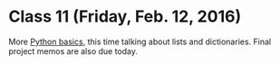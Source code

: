 # Class 11 (Friday, Feb. 12, 2016)

More [Python basics](https://github.com/cjdd3b/advanced-data-journalism/blob/master/resources/command_line_basics.md), this time talking about lists and dictionaries. Final project memos are also due today.